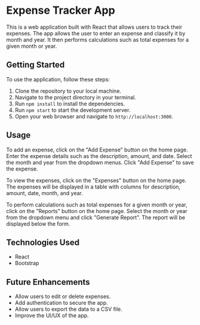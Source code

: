 # Expense Tracker App

This is a web application built with React that allows users to track their expenses. The app allows the user to enter an expense and classify it by month and year. It then performs calculations such as total expenses for a given month or year.

## Getting Started

To use the application, follow these steps:

1. Clone the repository to your local machine.
2. Navigate to the project directory in your terminal.
3. Run `npm install` to install the dependencies.
4. Run `npm start` to start the development server.
5. Open your web browser and navigate to `http://localhost:3000`.

## Usage

To add an expense, click on the "Add Expense" button on the home page. Enter the expense details such as the description, amount, and date. Select the month and year from the dropdown menus. Click "Add Expense" to save the expense.

To view the expenses, click on the "Expenses" button on the home page. The expenses will be displayed in a table with columns for description, amount, date, month, and year.

To perform calculations such as total expenses for a given month or year, click on the "Reports" button on the home page. Select the month or year from the dropdown menu and click "Generate Report". The report will be displayed below the form.

## Technologies Used

- React
- Bootstrap

## Future Enhancements

- Allow users to edit or delete expenses.
- Add authentication to secure the app.
- Allow users to export the data to a CSV file.
- Improve the UI/UX of the app.
